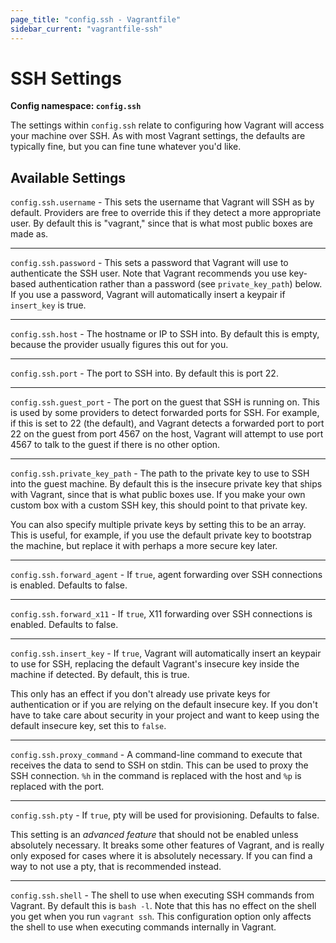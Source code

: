 ```yaml
---
page_title: "config.ssh - Vagrantfile"
sidebar_current: "vagrantfile-ssh"
---
```


# SSH Settings

**Config namespace: `config.ssh`**

The settings within `config.ssh` relate to configuring how Vagrant
will access your machine over SSH. As with most Vagrant settings, the
defaults are typically fine, but you can fine tune whatever you'd like.

## Available Settings

`config.ssh.username` - This sets the username that Vagrant will SSH
as by default. Providers are free to override this if they detect a more
appropriate user. By default this is "vagrant," since that is what most
public boxes are made as.

<hr>

`config.ssh.password` - This sets a password that Vagrant will use to
authenticate the SSH user. Note that Vagrant recommends you use key-based
authentication rather than a password (see `private_key_path`) below. If
you use a password, Vagrant will automatically insert a keypair if
`insert_key` is true.

<hr>

`config.ssh.host` - The hostname or IP to SSH into. By default this is
empty, because the provider usually figures this out for you.

<hr>

`config.ssh.port` - The port to SSH into. By default this is port 22.

<hr>

`config.ssh.guest_port` - The port on the guest that SSH is running on. This
is used by some providers to detect forwarded ports for SSH. For example, if
this is set to 22 (the default), and Vagrant detects a forwarded port to
port 22 on the guest from port 4567 on the host, Vagrant will attempt
to use port 4567 to talk to the guest if there is no other option.

<hr>

`config.ssh.private_key_path` - The path to the private key to use to
SSH into the guest machine. By default this is the insecure private key
that ships with Vagrant, since that is what public boxes use. If you make
your own custom box with a custom SSH key, this should point to that
private key.

You can also specify multiple private keys by setting this to be an array.
This is useful, for example, if you use the default private key to bootstrap
the machine, but replace it with perhaps a more secure key later.

<hr>

`config.ssh.forward_agent` - If `true`, agent forwarding over SSH
connections is enabled. Defaults to false.

<hr>

`config.ssh.forward_x11` - If `true`, X11 forwarding over SSH connections
is enabled. Defaults to false.

<hr>

`config.ssh.insert_key` - If `true`, Vagrant will automatically insert
an keypair to use for SSH, replacing the default Vagrant's insecure key
inside the machine if detected. By default, this is true.

This only has an effect if you don't already use private keys for
authentication or if you are relying on the default insecure key.
If you don't have to take care about security in your project and want to
keep using the default insecure key, set this to `false`.

<hr>

`config.ssh.proxy_command` - A command-line command to execute that receives
the data to send to SSH on stdin. This can be used to proxy the SSH connection.
`%h` in the command is replaced with the host and `%p` is replaced with
the port.

<hr>

`config.ssh.pty` - If `true`, pty will be used for provisioning. Defaults to false.

This setting is an _advanced feature_ that should not be enabled unless
absolutely necessary. It breaks some other features of Vagrant, and is
really only exposed for cases where it is absolutely necessary. If you can find
a way to not use a pty, that is recommended instead.

<hr>

`config.ssh.shell` - The shell to use when executing SSH commands from
Vagrant. By default this is `bash -l`. Note that this has no effect on
the shell you get when you run `vagrant ssh`. This configuration option
only affects the shell to use when executing commands internally in Vagrant.
